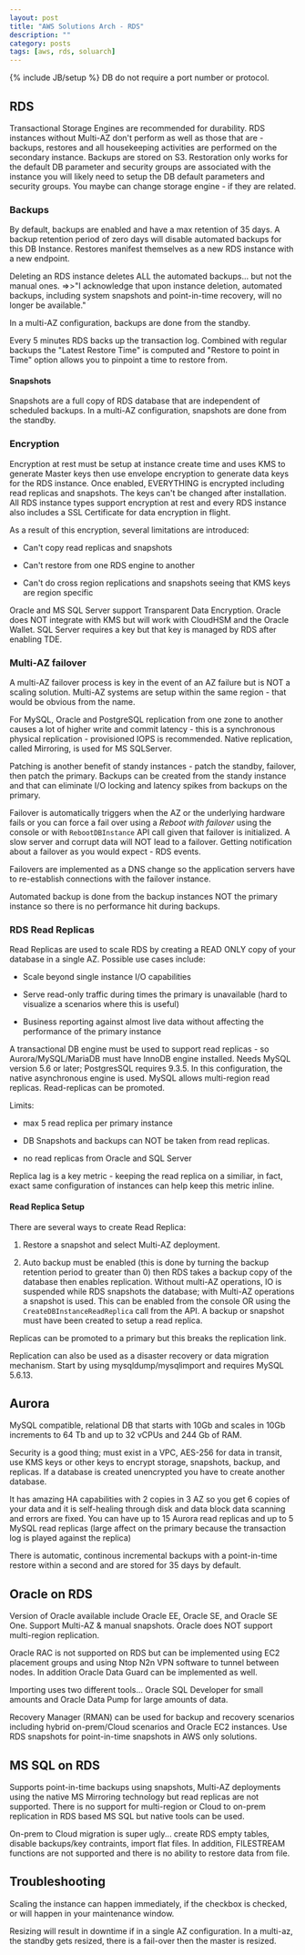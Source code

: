 ```yaml
---
layout: post
title: "AWS Solutions Arch - RDS"
description: ""
category: posts
tags: [aws, rds, soluarch]
---
```

{% include JB/setup %}
DB do not require a port number or protocol.

## RDS

Transactional Storage Engines are recommended for durability. RDS instances without Multi-AZ don't perform as well as those that are - backups, restores and all housekeeping activities are performed on the secondary instance.  Backups are stored on S3. Restoration only works for the default DB parameter and security groups are associated with the instance you will likely need to setup the DB default parameters and security groups. You maybe can change storage engine - if they are related.

### Backups

By default, backups are enabled and have a max retention of 35 days. A backup retention period of zero days will disable automated backups for this DB Instance. Restores manifest themselves as a new RDS instance with a new endpoint. 

Deleting an RDS instance deletes ALL the automated backups... but not the manual ones. =>>"I acknowledge that upon instance deletion, automated backups, including system snapshots and point-in-time recovery, will no longer be available."

In a multi-AZ configuration, backups are done from the standby. 

Every 5 minutes RDS backs up the transaction log. Combined with regular backups the "Latest Restore Time" is computed and "Restore to point in Time" option allows you to pinpoint a time to restore from.

#### Snapshots

Snapshots are a full copy of RDS database that are independent of scheduled backups. In a multi-AZ configuration, snapshots are done from the standby.  

### Encryption

Encryption at rest must be setup at instance create time and uses KMS to generate Master keys then use envelope encryption to generate data keys for the RDS instance. Once enabled, EVERYTHING is encrypted including read replicas and snapshots. The keys can't be changed after installation. All RDS instance types support encryption at rest and every RDS instance also includes a SSL Certificate for data encryption in flight.

As a result of this encryption, several limitations are introduced:

- Can't copy read replicas and snapshots

- Can't restore from one RDS engine to another

- Can't do cross region replications and snapshots seeing that KMS keys are region specific

Oracle and MS SQL Server support Transparent Data Encryption. Oracle does NOT integrate with KMS but will work with CloudHSM and the Oracle Wallet. SQL Server requires a key but that key is managed by RDS after enabling TDE.

### Multi-AZ failover

A multi-AZ failover process is key in the event of an AZ failure but is NOT a scaling solution.  Multi-AZ systems are setup within the same region - that would be obvious from the name.

For MySQL, Oracle and PostgreSQL replication from one zone to another causes a lot of higher write and commit latency - this is a synchronous physical replication - provisioned IOPS is recommended. Native replication, called Mirroring, is used for MS SQLServer.

Patching is another benefit of standy instances - patch the standby, failover, then patch the primary. Backups can be created from the standy instance and that can eliminate I/O locking and latency spikes from backups on the primary.

Failover is automatically triggers when the AZ or the underlying hardware fails or you can force a fail over using a *Reboot with failover* using the console or with `RebootDBInstance` API call given that failover is initialized. A slow server and corrupt data will NOT lead to a failover. Getting notification about a failover as you would expect - RDS events.

Failovers are implemented as a DNS change so the application servers have to re-establish connections with the failover instance.

Automated backup is done from the backup instances NOT the primary instance so there is no performance hit during backups.

### RDS Read Replicas

Read Replicas are used to scale RDS by creating a READ ONLY copy of your database in a single AZ. Possible use cases include:

- Scale beyond single instance I/O capabilities

- Serve read-only traffic during times the primary is unavailable (hard to visualize a scenarios where this is useful)

- Business reporting against almost live data without affecting the performance of the primary instance

A transactional DB engine must be used to support read replicas - so Aurora/MySQL/MariaDB must have InnoDB engine installed. Needs MySQL version 5.6 or later; PostgresSQL requires 9.3.5. In this configuration, the native asynchronous engine is used.  MySQL allows multi-region read replicas.   Read-replicas can be promoted. 

Limits:

- max 5 read replica per primary instance

- DB Snapshots and backups can NOT be taken from read replicas.

- no read replicas from Oracle and SQL Server

Replica lag is a key metric - keeping the read replica on a similiar, in fact, exact same configuration of instances can help keep this metric inline. 

#### Read Replica Setup

There are several ways to create Read Replica:

1. Restore a snapshot and select Multi-AZ deployment.

2. Auto backup must be enabled (this is done by turning the backup retention period to greater than 0) then RDS takes a backup copy of the database then enables replication. Without multi-AZ operations, IO is suspended while RDS snapshots the database; with Multi-AZ operations a snapshot is used. This can be enabled from the console OR using the `CreateDBInstanceReadReplica` call from the API. A backup or snapshot must have been created to setup a read replica.

Replicas can be promoted to a primary but this breaks the replication link.

Replication can also be used as a disaster recovery or data migration mechanism. Start by using mysqldump/mysqlimport and requires MySQL 5.6.13.

## Aurora

MySQL compatible, relational DB that starts with 10Gb and scales in 10Gb increments to 64 Tb and up to 32 vCPUs and 244 Gb of RAM. 

Security is a good thing; must exist in a VPC, AES-256 for data in transit, use KMS keys or other keys to  encrypt storage, snapshots, backup, and replicas. If a database is created unencrypted you have to create another database.

It has amazing HA capabilities with 2 copies in 3 AZ so you get 6 copies of your data and it is self-healing through disk and data block data scanning and errors are fixed. You can have up to 15 Aurora read replicas and up to 5 MySQL read replicas (large affect on the primary because the transaction log is played against the replica)

There is automatic, continous incremental backups with a point-in-time restore within a second and are stored for 35 days by default.

## Oracle on RDS

Version of Oracle available include Oracle EE, Oracle SE, and Oracle SE One. Support Multi-AZ & manual snapshots. Oracle does NOT support multi-region replication.

Oracle RAC is not supported on RDS but can be implemented using EC2 placement groups and using Ntop N2n VPN software to tunnel between nodes. In addition Oracle Data Guard can be implemented as well.

Importing uses two different tools... Oracle SQL Developer for small amounts and Oracle Data Pump for large amounts of data. 

Recovery Manager (RMAN) can be used for backup and recovery scenarios including hybrid on-prem/Cloud scenarios and Oracle EC2 instances. Use RDS snapshots for point-in-time snapshots in AWS only solutions.

## MS SQL on RDS

Supports point-in-time backups using snapshots, Multi-AZ deployments using the native MS Mirroring technology but read replicas are not supported. There is no support for multi-region or Cloud to on-prem replication in RDS based MS SQL but native tools can be used. 

On-prem to Cloud migration is super ugly... create RDS empty tables, disable backups/key contraints, import flat files. In addition, FILESTREAM functions are not supported and there is no ability to restore data from file. 

## Troubleshooting

Scaling the instance can happen immediately, if the checkbox is checked, or will happen in your maintenance window. 

Resizing will result in downtime if in a single AZ configuration. In a multi-az, the standby gets resized, there is a fail-over then the master is resized.